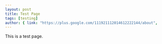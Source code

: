 ```yaml
---
layout: post
title: Test Page
tags: [testing]
author: { link: "https://plus.google.com/111921112014612222144/about", name: Chris Duck }
---
```

This is a test page.
